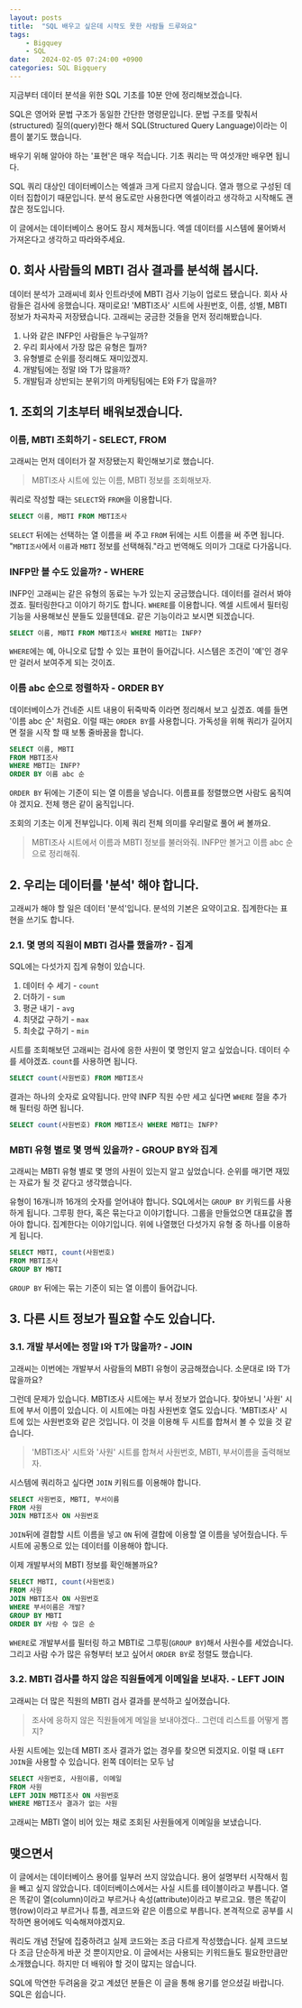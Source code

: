 ```yaml
---
layout: posts
title:  "SQL 배우고 싶은데 시작도 못한 사람들 드루와요"
tags: 
    - Bigquey
    - SQL
date:   2024-02-05 07:24:00 +0900
categories: SQL Bigquery
---
```


지금부터 데이터 분석을 위한 SQL 기초를 10분 안에 정리해보겠습니다.

SQL은 영어와 문법 구조가 동일한 간단한 명령문입니다. 문법 구조를 맞춰서(structured) 질의(query)한다 해서 SQL(Structured Query Language)이라는 이름이 붙기도 했습니다.

배우기 위해 알아야 하는 '표현'은 매우 적습니다. 기초 쿼리는 딱 여섯개만 배우면 됩니다.

SQL 쿼리 대상인 데이터베이스는 엑셀과 크게 다르지 않습니다. 열과 행으로 구성된 데이터 집합이기 때문입니다. 분석 용도로만 사용한다면 엑셀이라고 생각하고 시작해도 괜찮은 정도입니다.

이 글에서는 데이터베이스 용어도 잠시 제쳐둡니다. 엑셀 데이터를 시스템에 물어봐서 가져온다고 생각하고 따라와주세요.

## 0. 회사 사람들의 MBTI 검사 결과를 분석해 봅시다. 

데이터 분석가 고래씨네 회사 인트라넷에 MBTI 검사 기능이 업로드 됐습니다. 회사 사람들은 검사에 응했습니다. 재미로요! 'MBTI조사' 시트에 사원번호, 이름, 성별, MBTI 정보가 차곡차곡 저장됐습니다. 고래씨는 궁금한 것들을 먼저 정리해봤습니다.

1. 나와 같은 INFP인 사람들은 누구일까?
2. 우리 회사에서 가장 많은 유형은 뭘까?
3. 유형별로 순위를 정리해도 재미있겠지.
4. 개발팀에는 정말 I와 T가 많을까?
5. 개발팀과 상반되는 분위기의 마케팅팀에는 E와 F가 많을까?


## 1. 조회의 기초부터 배워보겠습니다.

### 이름, MBTI 조회하기 - SELECT, FROM

고래씨는 먼저 데이터가 잘 저장됐는지 확인해보기로 했습니다.

> MBTI조사 시트에 있는 이름, MBTI 정보를 조회해보자.
 
쿼리로 작성할 때는 `SELECT`와 `FROM`을 이용합니다.

```sql
SELECT 이름, MBTI FROM MBTI조사
```

`SELECT` 뒤에는 선택하는 열 이름을 써 주고 `FROM` 뒤에는 시트 이름을 써 주면 됩니다. "`MBTI조사`에서 `이름`과 `MBTI` 정보를 선택해줘."라고 번역해도 의미가 그대로 다가옵니다.

### INFP만 볼 수도 있을까? - WHERE

INFP인 고래씨는 같은 유형의 동료는 누가 있는지 궁금했습니다. 데이터를 걸러서 봐야겠죠. 필터링한다고 이야기 하기도 합니다. `WHERE`를 이용합니다. 엑셀 시트에서 필터링 기능을 사용해보신 분들도 있을텐데요. 같은 기능이라고 보시면 되겠습니다.

```sql
SELECT 이름, MBTI FROM MBTI조사 WHERE MBTI는 INFP?
```

`WHERE`에는 예, 아니오로 답할 수 있는 표현이 들어갑니다. 시스템은 조건이 '예'인 경우만 걸러서 보여주게 되는 것이죠.

### 이름 abc 순으로 정렬하자 - ORDER BY

데이터베이스가 건네준 시트 내용이 뒤죽박죽 이라면 정리해서 보고 싶겠죠. 예를 들면 '이름 abc 순' 처럼요. 이럴 때는 `ORDER BY`를 사용합니다. 가독성을 위해 쿼리가 길어지면 절을 시작 할 때 보통 줄바꿈을 합니다.

```sql
SELECT 이름, MBTI 
FROM MBTI조사 
WHERE MBTI는 INFP?
ORDER BY 이름 abc 순
```

`ORDER BY` 뒤에는 기준이 되는 열 이름을 넣습니다. 이름표를 정렬했으면 사람도 움직여야 겠지요. 전체 행은 같이 움직입니다. 

조회의 기초는 이게 전부입니다. 이제 쿼리 전체 의미를 우리말로 풀어 써 볼까요.

> MBTI조사 시트에서 이름과 MBTI 정보를 불러와줘. INFP만 볼거고 이름 abc 순으로 정리해줘.

## 2. 우리는 데이터를 '분석' 해야 합니다.

고래씨가 해야 할 일은 데이터 '분석'입니다. 분석의 기본은 요약이고요. 집계한다는 표현을 쓰기도 합니다.

### 2.1. 몇 명의 직원이 MBTI 검사를 했을까? - 집계

SQL에는 다섯가지 집계 유형이 있습니다.

1. 데이터 수 세기 - `count`
2. 더하기 - `sum`
3. 평균 내기 - `avg`
4. 최댓값 구하기 - `max` 
5. 최솟값 구하기 - `min`

시트를 조회해보던 고래씨는 검사에 응한 사원이 몇 명인지 알고 싶었습니다. 데이터 수를 세야겠죠. `count`를 사용하면 됩니다.

```sql
SELECT count(사원번호) FROM MBTI조사
```

결과는 하나의 숫자로 요약됩니다. 만약 INFP 직원 수만 세고 싶다면 `WHERE` 절을 추가해 필터링 하면 됩니다.

```sql
SELECT count(사원번호) FROM MBTI조사 WHERE MBTI는 INFP?
```

### MBTI 유형 별로 몇 명씩 있을까? - GROUP BY와 집계

고래씨는 MBTI 유형 별로 몇 명의 사원이 있는지 알고 싶었습니다. 순위를 매기면 재밌는 자료가 될 것 같다고 생각했습니다. 

유형이 16개니까 16개의 숫자를 얻어내야 합니다. SQL에서는 `GROUP BY` 키워드를 사용하게 됩니다. 그루핑 한다, 혹은 묶는다고 이야기합니다. 그룹을 만들었으면 대표값을 뽑아야 합니다. 집계한다는 이야기입니다. 위에 나열했던 다섯가지 유형 중 하나를 이용하게 됩니다.

```sql
SELECT MBTI, count(사원번호)
FROM MBTI조사
GROUP BY MBTI
```

`GROUP BY` 뒤에는 묶는 기준이 되는 열 이름이 들어갑니다.

## 3. 다른 시트 정보가 필요할 수도 있습니다.

### 3.1. 개발 부서에는 정말 I와 T가 많을까? - JOIN

고래씨는 이번에는 개발부서 사람들의 MBTI 유형이 궁금해졌습니다. 소문대로 I와 T가 많을까요?

그런데 문제가 있습니다. MBTI조사 시트에는 부서 정보가 없습니다. 찾아보니 '사원' 시트에 부서 이름이 있습니다. 이 시트에는 마침 사원번호 열도 있습니다.  'MBTI조사' 시트에 있는 사원번호와 같은 것입니다. 이 것을 이용해 두 시트를 합쳐서 볼 수 있을 것 같습니다.

> 'MBTI조사' 시트와 '사원' 시트를 합쳐서 사원번호, MBTI, 부서이름을 출력해보자.

시스템에 쿼리하고 싶다면 `JOIN` 키워드를 이용해야 합니다. 

```sql
SELECT 사원번호, MBTI, 부서이름
FROM 사원
JOIN MBTI조사 ON 사원번호
```

`JOIN`뒤에 결합할 시트 이름을 넣고 `ON` 뒤에 결합에 이용할 열 이름을 넣어줬습니다. 두 시트에 공통으로 있는 데이터를 이용해야 합니다.

이제 개발부서의 MBTI 정보를 확인해볼까요?

```sql
SELECT MBTI, count(사원번호)
FROM 사원
JOIN MBTI조사 ON 사원번호
WHERE 부서이름은 개발?
GROUP BY MBTI
ORDER BY 사람 수 많은 순
```

`WHERE`로 개발부서를 필터링 하고 MBTI로 그루핑(`GROUP BY`)해서 사원수를 세었습니다. 그리고 사람 수가 많은 유형부터 보고 싶어서 `ORDER BY`로 정렬도 했습니다.

### 3.2. MBTI 검사를 하지 않은 직원들에게 이메일을 보내자. - LEFT JOIN

고래씨는 더 많은 직원의 MBTI 검사 결과를 분석하고 싶어졌습니다.

> 조사에 응하지 않은 직원들에게 메일을 보내야겠다.. 그런데 리스트를 어떻게 뽑지?

사원 시트에는 있는데 MBTI 조사 결과가 없는 경우를 찾으면 되겠지요. 이럴 때 `LEFT JOIN`을 사용할 수 있습니다. 왼쪽 데이터는 모두 남

```sql
SELECT 사원번호, 사원이름, 이메일
FROM 사원
LEFT JOIN MBTI조사 ON 사원번호
WHERE MBTI조사 결과가 없는 사원
```

고래씨는 MBTI 열이 비어 있는 채로 조회된 사원들에게 이메일을 보냈습니다.

## 맺으면서

이 글에서는 데이터베이스 용어를 일부러 쓰지 않았습니다. 용어 설명부터 시작해서 힘을 빼고 싶지 않았습니다. 데이터베이스에서는 사실 시트를 테이블이라고 부릅니다. 열은 똑같이 열(column)이라고 부르거나 속성(attribute)이라고 부르고요. 행은 똑같이 행(row)이라고 부르거나 튜플, 레코드와 같은 이름으로 부릅니다. 본격적으로 공부를 시작하면 용어에도 익숙해져야겠지요.

쿼리도 개념 전달에 집중하려고 실제 코드와는 조금 다르게 작성했습니다. 실제 코드보다 조금 단순하게 바꾼 것 뿐이지만요. 이 글에서는 사용되는 키워드들도 필요한만큼만 소개했습니다. 하지만 더 배워야 할 것이 많지는 않습니다.

SQL에 막연한 두려움을 갖고 계셨던 분들은 이 글을 통해 용기를 얻으셨길 바랍니다. SQL은 쉽습니다.